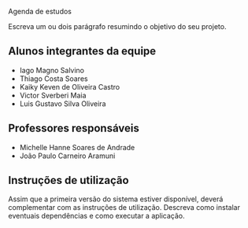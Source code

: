 Agenda de estudos 

Escreva um ou dois parágrafo resumindo o objetivo do seu projeto.

## Alunos integrantes da equipe

* Iago Magno Salvino
* Thiago Costa Soares
* Kaiky Keven de Oliveira Castro
* Victor Sverberi Maia
* Luis Gustavo Silva Oliveira


## Professores responsáveis

* Michelle Hanne Soares de Andrade
* João Paulo Carneiro Aramuni

## Instruções de utilização

Assim que a primeira versão do sistema estiver disponível, deverá complementar com as instruções de utilização. Descreva como instalar eventuais dependências e como executar a aplicação.
